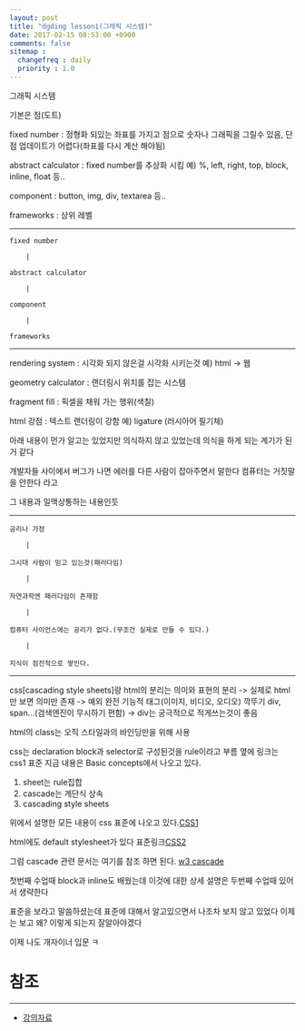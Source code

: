 ```yaml
---
layout: post
title: "dgding lesson1(그래픽 시스템)"
date: 2017-02-15 08:53:00 +0900
comments: false
sitemap :
  changefreq : daily
  priority : 1.0
---
```


그래픽 시스템

기본은 점(도트) 

fixed number : 정형화 되있는 좌표를 가지고 점으로 숫자나 그래픽을 그릴수 있음, 단점 업데이트가 어렵다(좌표를 다시 계산 해야됨)

abstract calculator : fixed number를 추상화 시킴 예) %, left, right, top, block, inline, float 등..

component : button, img, div, textarea 등..

frameworks : 상위 레벨

 
---


	fixed number

		|

	abstract calculator

		|

	component

		|

	frameworks

	
	
---


rendering system : 시각화 되지 않은걸 시각화 시키는것 예) html -> 웹

geometry calculator : 랜더링시 위치를 잡는 시스템

fragment fill : 픽셀을 채워 가는 행위(색칠)

html 강점 : 텍스트 랜더링이 강함 예) ligature (러시아어 필기체)

아래 내용이 먼가 알고는 있었지만 의식하지 않고 있었는데 의식을 하게 되는 계기가 된거 같다

개발자들 사이에서 버그가 나면 에러를 다른 사람이 잡아주면서 말한다 컴퓨터는 거짓말을 안한다 라고 

그 내용과 일맥상통하는 내용인듯

---

	공리나 가정 

		|
	
	그시대 사람이 믿고 있는것(패러다임)

		|
	
	자연과학엔 패러다임이 존재함 
	
		|
	
	컴퓨터 사이언스에는 공리가 없다.(무조건 실제로 만들 수 있다.)

		|
	
	지식이 점진적으로 쌓인다.


---

css[cascading style sheets]랑 html의 분리는 의미와 표현의 분리 -> 실제로 html만 보면 의미만 존재 -> 예외 완전 기능적 태그(이미지, 비디오, 오디오) 깍뚜기 div, span…(검색엔진이 무시하기 편함) -> div는 궁극적으로 적게쓰는것이 좋음

html의 class는 오직 스타일과의 바인딩만을 위해 사용

css는 declaration block과 selector로 구성된것을 rule이라고 부름 옆에 링크는 css1 표준 지금 내용은 Basic concepts에서 나오고 있다.

1. sheet는 rule집합 
2. cascade는 계단식 상속 
3. cascading style sheets 

위에서 설명한 모든 내용이 css 표준에 나오고 있다.[CSS1](https://www.w3.org/TR/2008/REC-CSS1-20080411/)

html에도 default stylesheet가 있다 표준링크[CSS2](https://www.w3.org/TR/CSS2/sample.html)

그럼 cascade 관련 문서는 여기를 참조 하면 된다. [w3 cascade](https://www.w3.org/TR/CSS2/cascade.html)

첫번째 수업때 block과 inline도 배웠는데 이것에 대한 상세 설명은 두번째 수업때 있어서 생략한다

표준을 보라고 말씀하셨는데 표준에 대해서 알고있으면서 나조차 보지 않고 있었다 이제는 보고 왜? 이렇게 되는지 잘알아야겠다 

이제 나도 개자이너 입문 ㅋ


# 참조 
-----

* [강의자료](https://1drv.ms/b/s!As25AGJ08guuga5eZK-jL6MeCLyyuQ)


